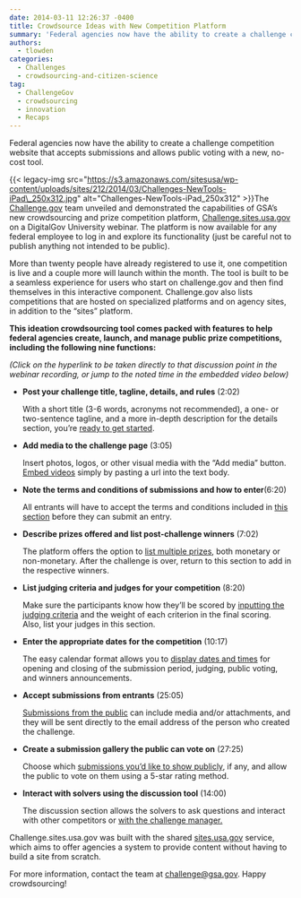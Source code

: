 ```yaml
---
date: 2014-03-11 12:26:37 -0400
title: Crowdsource Ideas with New Competition Platform
summary: 'Federal agencies now have the ability to create a challenge competition website that accepts submissions and allows public voting with a new, no-cost tool. The Challenge.gov team unveiled and demonstrated the capabilities of GSA&rsquo;s new crowdsourcing and prize competition platform, Challenge.sites.usa.gov on a DigitalGov University webinar. The platform is now available for any'
authors:
  - tlowden
categories:
  - Challenges
  - crowdsourcing-and-citizen-science
tag:
  - ChallengeGov
  - crowdsourcing
  - innovation
  - Recaps
---
```


<p dir="ltr">
  Federal agencies now have the ability to create a challenge competition website that accepts submissions and allows public voting with a new, no-cost tool.
</p>

{{< legacy-img src="https://s3.amazonaws.com/sitesusa/wp-content/uploads/sites/212/2014/03/Challenges-NewTools-iPad\_250x312.jpg" alt="Challenges-NewTools-iPad\_250x312" >}}The <a href="https://challenge.gov/" target="_blank">Challenge.gov</a> team unveiled and demonstrated the capabilities of GSA’s new crowdsourcing and prize competition platform, <a href="http://challenge.sites.usa.gov/" target="_blank">Challenge.sites.usa.gov</a> on a DigitalGov University webinar. The platform is now available for any federal employee to log in and explore its functionality (just be careful not to publish anything not intended to be public).

More than twenty people have already registered to use it, one competition is live and a couple more will launch within the month. The tool is built to be a seamless experience for users who start on challenge.gov and then find themselves in this interactive component. Challenge.gov also lists competitions that are hosted on specialized platforms and on agency sites, in addition to the &#8220;sites&#8221; platform.

**This ideation crowdsourcing tool comes packed with features to help federal agencies create, launch, and manage public prize competitions, including the following nine functions:**

_(Click on the hyperlink to be taken directly to that discussion point in the webinar recording, or jump to the noted time in the embedded video below)_

  * **Post your challenge title, tagline, details, and rules** (2:02)
  
    With a short title (3-6 words, acronyms not recommended), a one- or two-sentence tagline, and a more in-depth description for the details section, you’re [ready to get started](http://www.youtube.com/watch?v=Yw58jVvppAw&feature=youtu.be&t=2m2s).
  * **Add media to the challenge page** (3:05)
  
    Insert photos, logos, or other visual media with the “Add media” button. [Embed videos](http://www.youtube.com/watch?v=Yw58jVvppAw&feature=youtu.be&t=3m5s) simply by pasting a url into the text body.
  * **Note the terms and conditions of submissions and how to enter**(6:20)
  
    All entrants will have to accept the terms and conditions included in [this section](http://www.youtube.com/watch?v=Yw58jVvppAw&feature=youtu.be&t=6m20s) before they can submit an entry.
  * **Describe prizes offered and list post-challenge winners** (7:02)
  
    The platform offers the option to [list multiple prizes](http://www.youtube.com/watch?v=Yw58jVvppAw&feature=youtu.be&t=7m2s), both monetary or non-monetary. After the challenge is over, return to this section to add in the respective winners.
  * **List judging criteria and judges for your competition** (8:20)
  
    Make sure the participants know how they’ll be scored by [inputting the judging criteria](http://www.youtube.com/watch?v=Yw58jVvppAw&feature=youtu.be&t=8m20s) and the weight of each criterion in the final scoring. Also, list your judges in this section.
  * **Enter the appropriate dates for the competition** (10:17)
  
    The easy calendar format allows you to [display dates and times](http://www.youtube.com/watch?v=Yw58jVvppAw&feature=youtu.be&t=10m17s) for opening and closing of the submission period, judging, public voting, and winners announcements.
  * **Accept submissions from entrants** (25:05)
  
    [Submissions from the public](http://www.youtube.com/watch?v=Yw58jVvppAw&feature=youtu.be&t=25m5s) can include media and/or attachments, and they will be sent directly to the email address of the person who created the challenge.
  * **Create a submission gallery the public can vote on** (27:25)
  
    Choose which [submissions you&#8217;d like to show publicly](http://www.youtube.com/watch?v=Yw58jVvppAw&feature=youtu.be&t=27m25s), if any, and allow the public to vote on them using a 5-star rating method.
  * **Interact with solvers using the discussion tool** (14:00)
  
    The discussion section allows the solvers to ask questions and interact with other competitors or [with the challenge manager.](http://www.youtube.com/watch?v=Yw58jVvppAw&feature=youtu.be&t=14m)

Challenge.sites.usa.gov was built with the shared <a href="https://sites.usa.gov/" target="_blank">sites.usa.gov</a> service, which aims to offer agencies a system to provide content without having to build a site from scratch.

For more information, contact the team at <challenge@gsa.gov>. Happy crowdsourcing!